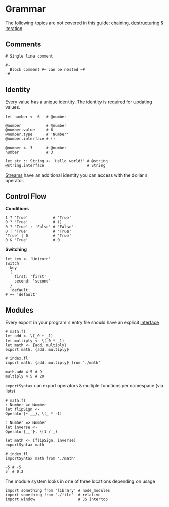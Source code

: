 # Grammar

The following topics are not covered in this guide:
[chaining](./3_functions.md#composition), [destructuring](./3_functions.md) & [iteration](./1_types.md#arrays)

## Comments

```fl
# Single line comment

#~
  Block comment #~ can be nested ~#
~#
```

## Identity

Every value has a unique identity. The identity is required for updating values.

```fl
let number <- 6   # @number

@number           # @number
@number.value     # 6
@number.type      # 'Number'
@number.interface # ()

@number <- 3      # @number
number            # 3

let str :: String <- 'Hello world!' # @string
@string.interface                   # String
```

[Streams](./streams.md) have an additional identity you can access with the dollar `$` operator.

## Control Flow

**Conditions**

```fl
1 ? 'True'           # 'True'
0 ? 'True'           # ()
0 ? 'True' : 'False' # 'False'
0 | 'True'           # 'True'
'True' | 0           # 'True'
0 & 'True'           # 0
```

**Switching**

```fl
let key <- 'Unicorn'
switch
  key
  {
    first: 'first'
    second: 'second'
  }
  'default'
# == 'default'
```

## Modules

Every export in your program's entry file should have an explicit [interface](./4_interfaces.md)

```fl
# math.fl
let add <- \(_0 + _1)
let multiply <- \(_0 * _1)
let math <- {add, multiply}
export math, {add, multiply}
```

```fl
# index.fl
import math, {add, multiply} from './math'

math.add 4 5 # 9
multiply 4 5 # 20
```

`exportSyntax` can export operators & multiple functions per namespace (via lists)

```fl
# math.fl
: Number => Number
let flipSign <-
Operator{~ __}, \(_ * -1)

: Number => Number
let inverse <-
Operator{__`}, \(1 / _)

let math <- (flipSign, inverse)
exportSyntax math
```

```fl
# index.fl
importSyntax math from './math'

~5 # -5
5` # 0.2
```

The module system looks in one of three locations depending on usage

```fl
import something from 'library' # node_modules
import something from './file'  # relative
import window                   # JS intertop
```
